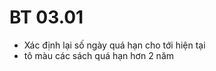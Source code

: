 
# BT 03.01

- Xác định lại số ngày quá hạn cho tới hiện tại 
- tô màu các sách quá hạn hơn 2 năm 

